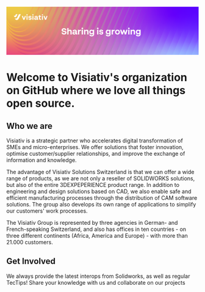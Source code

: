 ![Banner](https://github.com/VisiativSwiss/.github/blob/main/profile/Cover%20Linkedin%20personal%20profile_CH.png?raw=true)

# Welcome to Visiativ's organization on GitHub where we love all things open source.

## Who we are

Visiativ is a strategic partner who accelerates digital transformation of SMEs and micro-enterprises. We offer solutions that foster innovation, optimise customer/supplier relationships, and improve the exchange of information and knowledge.

The advantage of Visiativ Solutions Switzerland is that we can offer a wide range of products, as we are not only a reseller of SOLIDWORKS solutions, but also of the entire 3DEXPEPERIENCE product range. In addition to engineering and design solutions based on CAD, we also enable safe and efficient manufacturing processes through the distribution of CAM software solutions. The group also develops its own range of applications to simplify our customers' work processes.

The Visiativ Group is represented by three agencies in German- and French-speaking Switzerland, and also has offices in ten countries - on three different continents (Africa, America and Europe) - with more than 21.000 customers.

## Get Involved
We always provide the latest interops from Solidworks, as well as regular TecTips!
Share your knowledge with us and collaborate on our projects
